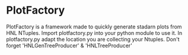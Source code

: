 # PlotFactory
PlotFactory is a framework made to quickly generate stadarn plots from HNL NTuples. 
Import plotfactory.py into your python module to use it. 
In plotfactory.py adapt the location you are collecting your Ntuples. 
Don't forget 'HNLGenTreeProducer' & 'HNLTreeProducer'

